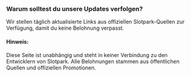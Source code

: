 ### Warum solltest du unsere Updates verfolgen?


Wir stellen täglich aktualisierte Links aus offiziellen Slotpark-Quellen zur Verfügung, damit du keine Belohnung verpasst.


#### Hinweis:

Diese Seite ist unabhängig und steht in keiner Verbindung zu den Entwicklern von Slotpark. Alle Belohnungen stammen aus öffentlichen Quellen und offiziellen Promotionen.

